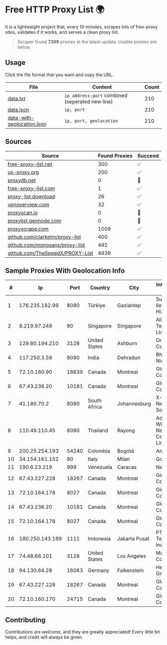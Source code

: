 
# Free HTTP Proxy List 🌍

It is a lightweight project that, every 10 minutes, scrapes lots of free-proxy sites, validates if it works, and serves a clean proxy list.


> Scraper found **7399** proxies at the latest update. Usable proxies are below.

## Usage

Click the file format that you want and copy the URL.


|File|Content|Count|
|----|-------|-----|
|[data.txt](https://raw.githubusercontent.com/themiralay/Proxy-List-World/master/data.txt)|`ip_address:port` combined (seperated new line)|210|
|[data.json](https://raw.githubusercontent.com/themiralay/Proxy-List-World/master/data.json)|`ip, port`|210|
|[data-with-geolocation.json](https://raw.githubusercontent.com/themiralay/Proxy-List-World/master/data-with-geolocation.json)|`ip, port, geolocation`|210|

## Sources

|Source|Found Proxies|Succeed|
|------|-------------|-------|
|[free-proxy-list.net](https://free-proxy-list.net)|300|✅|
|[us-proxy.org](https://www.us-proxy.org)|200|✅|
|[proxydb.net](http://proxydb.net)|0|🚫|
|[free-proxy-list.com](https://free-proxy-list.com/?page=&port=&type%5B%5D=http&type%5B%5D=https&up_time=0&search=Search)|1|✅|
|[proxy-list.download](https://www.proxy-list.download/HTTP)|26|✅|
|[vpnoverview.com](https://vpnoverview.com/privacy/anonymous-browsing/free-proxy-servers)|32|✅|
|[proxyscan.io](https://www.proxyscan.io)|0|🚫|
|[proxylist.geonode.com](https://proxylist.geonode.com/api/proxy-list?limit=300&page=1&sort_by=lastChecked&sort_type=desc&protocols=http,https)|0|🚫|
|[proxyscrape.com](https://api.proxyscrape.com/v2/?request=displayproxies&protocol=http&timeout=10000&country=all&ssl=all&anonymity=all)|1009|✅|
|[github.com/clarketm/proxy-list](https://raw.githubusercontent.com/clarketm/proxy-list/master/proxy-list-raw.txt)|400|✅|
|[github.com/monosans/proxy-list](https://raw.githubusercontent.com/monosans/proxy-list/main/proxies/http.txt)|492|✅|
|[github.com/TheSpeedX/PROXY-List](https://raw.githubusercontent.com/TheSpeedX/PROXY-List/master/http.txt)|4939|✅|


## Sample Proxies With Geolocation Info

|#|Ip|Port|Country|City|Internet Service Provider|
|-|--|----|-------|----|-------------------------|
|1|176.235.182.99|8080|Türkiye|Gaziantep|Superonline Iletisim Hizmetleri A.S.|
|2|8.219.97.248|80|Singapore|Singapore|Alibaba (US) Technology Co., Ltd.|
|3|129.80.194.210|3128|United States|Ashburn|Oracle Corporation|
|4|117.250.3.58|8080|India|Dehradun|Bharat Sanchar Nigam Ltd|
|5|72.10.160.90|18639|Canada|Montreal|GloboTech Communications|
|6|67.43.236.20|10181|Canada|Montreal|GloboTech Communications|
|7|41.180.70.2|8080|South Africa|Johannesburg|X-DSL Networking Solutions|
|8|110.49.110.45|8080|Thailand|Rayong|Advanced Wireless Network Company Limited|
|9|200.25.254.193|54240|Colombia|Bogotá|Andinet ON Line|
|10|34.154.161.152|80|Italy|Milan|Google LLC|
|11|190.6.23.219|999|Venezuela|Caracas|Net Uno|
|12|67.43.227.228|18267|Canada|Montreal|GloboTech Communications|
|13|72.10.164.178|8027|Canada|Montreal|GloboTech Communications|
|14|67.43.236.20|10181|Canada|Montreal|GloboTech Communications|
|15|72.10.164.178|8027|Canada|Montreal|GloboTech Communications|
|16|180.250.143.189|1111|Indonesia|Jakarta Pusat|PT. Telekomunikasi Indonesia|
|17|74.48.66.101|3128|United States|Los Angeles|Multacom Corporation|
|18|94.130.64.28|16063|Germany|Falkenstein|Hetzner Online GmbH|
|19|67.43.227.228|18267|Canada|Montreal|GloboTech Communications|
|20|72.10.160.170|24715|Canada|Montreal|GloboTech Communications|



## Contributing

Contributions are welcome, and they are greatly appreciated! Every
little bit helps, and credit will always be given.

